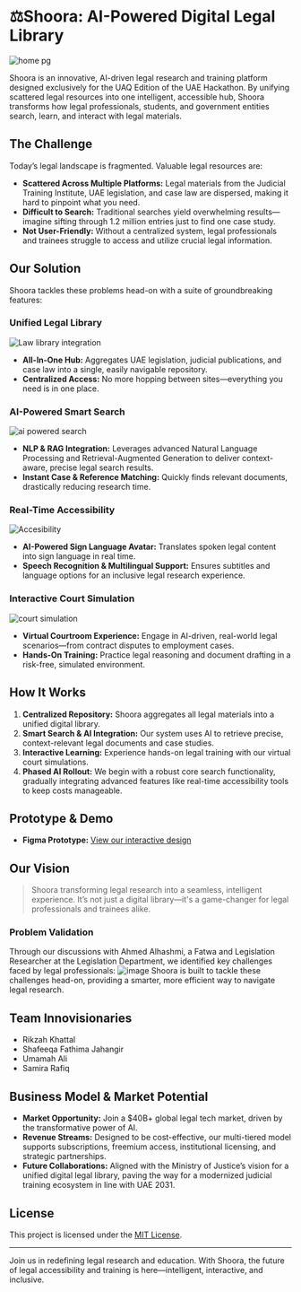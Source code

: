 # ⚖️Shoora: AI-Powered Digital Legal Library
![home pg ](https://github.com/user-attachments/assets/ac75539c-028e-4b21-a146-721fbd23a587)

Shoora is an innovative, AI-driven legal research and training platform designed exclusively for the UAQ Edition of the UAE Hackathon. By unifying scattered legal resources into one intelligent, accessible hub, Shoora transforms how legal professionals, students, and government entities search, learn, and interact with legal materials.

## The Challenge

Today’s legal landscape is fragmented. Valuable legal resources are:
- **Scattered Across Multiple Platforms:** Legal materials from the Judicial Training Institute, UAE legislation, and case law are dispersed, making it hard to pinpoint what you need.
- **Difficult to Search:** Traditional searches yield overwhelming results—imagine sifting through 1.2 million entries just to find one case study.
- **Not User-Friendly:** Without a centralized system, legal professionals and trainees struggle to access and utilize crucial legal information.

## Our Solution

Shoora tackles these problems head-on with a suite of groundbreaking features:

### Unified Legal Library
![Law library integration](https://github.com/user-attachments/assets/557f737a-7bc2-4cd0-ae26-a549706fb5c6)
- **All-In-One Hub:** Aggregates UAE legislation, judicial publications, and case law into a single, easily navigable repository.
- **Centralized Access:** No more hopping between sites—everything you need is in one place.

### AI-Powered Smart Search
![ai powered search](https://github.com/user-attachments/assets/9b35c774-1922-42ad-9dc2-2435d795ebbb)
- **NLP & RAG Integration:** Leverages advanced Natural Language Processing and Retrieval-Augmented Generation to deliver context-aware, precise legal search results.
- **Instant Case & Reference Matching:** Quickly finds relevant documents, drastically reducing research time.

### Real-Time Accessibility
![Accesibility](https://github.com/user-attachments/assets/5a564853-c55f-4766-b5b3-4fdfe4d02ae4)
- **AI-Powered Sign Language Avatar:** Translates spoken legal content into sign language in real time.
- **Speech Recognition & Multilingual Support:** Ensures subtitles and language options for an inclusive legal research experience.

### Interactive Court Simulation
![court simulation ](https://github.com/user-attachments/assets/54a4a1af-f094-4d5b-8170-da3a6ea1d91d)
- **Virtual Courtroom Experience:** Engage in AI-driven, real-world legal scenarios—from contract disputes to employment cases.
- **Hands-On Training:** Practice legal reasoning and document drafting in a risk-free, simulated environment.

## How It Works

1. **Centralized Repository:** Shoora aggregates all legal materials into a unified digital library.
2. **Smart Search & AI Integration:** Our system uses AI to retrieve precise, context-relevant legal documents and case studies.
3. **Interactive Learning:** Experience hands-on legal training with our virtual court simulations.
4. **Phased AI Rollout:** We begin with a robust core search functionality, gradually integrating advanced features like real-time accessibility tools to keep costs manageable.

## Prototype & Demo

- **Figma Prototype:** [View our interactive design](https://www.figma.com/design/tFnT28BMjpsPbvbOroa5st/UAE-Hackathon?node-id=0-1&t=0q3roNQOnZ06qXhm-1)

## Our Vision 

> Shoora transforming legal research into a seamless, intelligent experience. It’s not just a digital library—it's a game-changer for legal professionals and trainees alike.

### Problem Validation
Through our discussions with Ahmed Alhashmi, a Fatwa and Legislation Researcher at the Legislation Department, we identified key challenges faced by legal professionals:
![image](https://github.com/user-attachments/assets/4a4a1752-8210-4ebc-b76d-0df0e13fe6b7)
Shoora is built to tackle these challenges head-on, providing a smarter, more efficient way to navigate legal research.

## Team Innovisionaries

- Rikzah Khattal
- Shafeeqa Fathima Jahangir
- Umamah Ali
- Samira Rafiq

## Business Model & Market Potential

- **Market Opportunity:** Join a $40B+ global legal tech market, driven by the transformative power of AI.
- **Revenue Streams:** Designed to be cost-effective, our multi-tiered model supports subscriptions, freemium access, institutional licensing, and strategic partnerships.
- **Future Collaborations:** Aligned with the Ministry of Justice’s vision for a unified digital legal library, paving the way for a modernized judicial training ecosystem in line with UAE 2031.

## License

This project is licensed under the [MIT License](LICENSE).

---

Join us in redefining legal research and education. With Shoora, the future of legal accessibility and training is here—intelligent, interactive, and inclusive.


